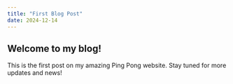 ```yaml
---
title: "First Blog Post"
date: 2024-12-14
---
```

## Welcome to my blog!
This is the first post on my amazing Ping Pong website. Stay tuned for more updates and news!
